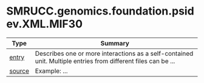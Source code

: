 ﻿
# SMRUCC.genomics.foundation.psidev.XML.MIF30

|Type|Summary|
|----|-------|
|[entry](./entry.md)|Describes one or more interactions as a self-contained unit. Multiple entries from different files can be ...|
|[source](./source.md)|Example: ...|

